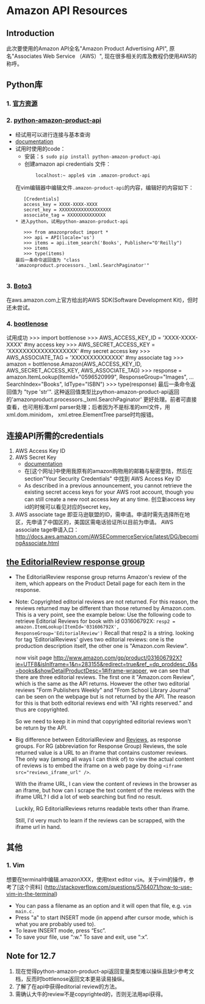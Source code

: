 # Amazon API Resources
  
## Introduction
此次要使用的Amazon API全名"Amazon Product Advertising API", 原名"Associates Web Service （AWS）",
现在很多相关的库及教程仍使用AWS的称呼。
   
## Python库
### 1. [官方资源](https://aws.amazon.com/python/)

### 2. [python-amazon-product-api](https://pypi.python.org/pypi/python-amazon-product-api/)
* 经试用可以进行连接与基本查询
* [documentation](http://python-amazon-product-api.readthedocs.org/en/latest/index.html#)
* 试用时使用的code：
  * 安装：```$ sudo pip install python-amazon-product-api```
  * 创建amazon api credentials 文件： 
    ```localhost:~ apple$ touch .amazon-product-api
        localhost:~ apple$ vim .amazon-product-api
  在vim编辑器中编辑文件```.amazon-product-api```的内容，编辑好的内容如下：
     ```localhost:~ apple$ cat .amazon-product-api
        [Credentials]
        access_key = XXXX-XXXX-XXXX
        secret_key = XXXXXXXXXXXXXXXXXXX
        associate_tag = XXXXXXXXXXXXXX
  * 进入python，试用python-amazon-product-api
     
        >>> from amazonproduct import *
        >>> api = API(locale='us')
        >>> items = api.item_search('Books', Publisher="O'Reilly")
        >>> items
        >>> type(items)
   最后一条命令返回值为 "class 'amazonproduct.processors._lxml.SearchPaginator'"
   

### 3. [Boto3](https://aws.amazon.com/sdk-for-python/)
在aws.amazon.com上官方给出的AWS SDK(Software Development Kit)，但时还未尝试。
   
### 4. [bootlenose](https://github.com/lionheart/bottlenose)
试用成功
    >>> import bottlenose
    >>> AWS_ACCESS_KEY_ID = 'XXXX-XXXX-XXXX' #my access key
    >>> AWS_SECRET_ACCESS_KEY = 'XXXXXXXXXXXXXXXXXXX' #my secret access key
    >>> AWS_ASSOCIATE_TAG = 'XXXXXXXXXXXXXX' #my associate tag
    >>> amazon = bottlenose.Amazon(AWS_ACCESS_KEY_ID, AWS_SECRET_ACCESS_KEY, AWS_ASSOCIATE_TAG)
    >>> response = amazon.ItemLookup(ItemId="0596520999", ResponseGroup="Images",
    ... SearchIndex="Books", IdType="ISBN")
    >>> type(response)
最后一条命令返回值为 "type 'str'". 这种返回值类型比python-amazon-product-api返回的'amazonproduct.processors._lxml.SearchPaginator'
更好处理。前者可直接查看，也可用标准xml parser处理；后者因为不是标准的xml文件，用xml.dom.minidom，
xml.etree.ElementTree parse时均报错。


## 连接API所需的credentials
1. AWS Access Key ID
2. AWS Secret Key
   * [documentation](http://docs.aws.amazon.com/general/latest/gr/signing_aws_api_requests.html)
   * 在[这个网址]中使用我原有的amazon购物用的邮箱与秘密登陆，然后在section"Your Security Credentials"
     中找到 AWS Access Key ID
   * As described in a previous announcement, you cannot retrieve the existing secret 
     access keys for your AWS root account, though you can still create a new root 
     access key at any time. 创立新access key id的时候可以看见对应的secret key。
3. AWS associate tage
即亚马逊联盟的ID，需申请。申请时需先选择所在地区，先申请了中国区的，美国区需电话验证所以目前为申请。
AWS associate tage申请入口：
http://docs.aws.amazon.com/AWSECommerceService/latest/DG/becomingAssociate.html

## [the EditorialReview response group](http://docs.aws.amazon.com/AWSECommerceService/latest/DG/RG_EditorialReview.html)
* The EditorialReview response group returns Amazon's review of the item, which appears on 
  the Product Detail page for each item in the response.

* Note: Copyrighted editorial reviews are not returned. For this reason, the reviews 
  returned may be different than those returned by Amazon.com. This is a very point, see 
  the example below:
  Use the following code to retrieve Editorial Reviews for book with id 031606792X:
  ```resp2 = amazon.ItemLookup(ItemId='031606792X', ResponseGroup='EditorialReview')```
  Recall that resp2 is a string. looking for tag 'EditorialReviews' gives two editorial reviews:
  one is the production description itself, the other one is "Amazon.com Review".
  
  now visit page http://www.amazon.com/gp/product/031606792X?ie=UTF8&isInIframe=1&n=283155&redirect=true&ref_=dp_proddesc_0&s=books&showDetailProductDesc=1#iframe-wrapper,
  we can see that there are three editorial reviews. The first one it "Amazon.com Review",
  which is the same as the API returns. However the other two editorial reviews "Form 
  Publishers Weekly" and "From School Library Journal" can be seen on the webpage but is not
  returned by the API. The reason for this is that both editorial reviews end with "All 
  rights reserved." and thus are copyrighted.
  
  So we need to keep it in mind that copyrighted editorial reviews won't be return by the API.
  
* Big difference between EditorialReview and [Reviews](http://docs.aws.amazon.com/AWSECommerceService/latest/DG/RG_Reviews.html), as response groups. 
  For RG (abbreviation for Response Group) Reviews, the sole returned value is a URL to an 
  iframe that contains customer reviews. The only way (among all ways I can think of) to view
  the actual content of reviews is to embed the iframe on a web page by doing ```<iframe src="reviews_iframe_url" />```.

  With the iframe URL, I can view the content of reviews in the browser as an iframe, but
  how can I scrape the text content of the reviews with the iframe URL? I did a lot of web
  searching but find no result.
  
  Luckily, RG EditorialReviews returns readable texts other than iframe. 
  
  Still, I'd very much to learn if the reviews can be scrapped, with the iframe url in hand.  

## 其他  
### 1. Vim
想要在terminal中编辑.amazonXXX，使用text editor ```vim```。关于vim的操作，参考了[这个资料]
(http://stackoverflow.com/questions/5764071/how-to-use-vim-in-the-terminal)

* You can pass a filename as an option and it will open that file, e.g. ```vim main.c.```
* Press "a" to start INSERT mode (in append after cursor mode, which is what you are probably used to).
* To leave INSERT mode, press “Esc”.
* To save your file, use “:w.” To save and exit, use “:x”.

## Note for 12.7
1. 现在觉得python-amazon-product-api返回变量类型难以操纵且缺少参考文档，反而时bottlenose返回文本更易读易操纵。
2. 了解了在api中获得editorial review的方法。
3. 需确认大牛的review不是copyrighted的，否则无法用api获得。
